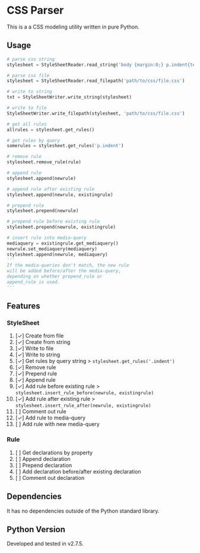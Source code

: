 # CSS Parser

This is a a CSS modeling utility written in pure Python. 

## Usage ##

```python
# parse css string
stylesheet = StyleSheetReader.read_string('body {margin:0;} p.indent{text-indent:1em;}')

# parse css file
stylesheet = StyleSheetReader.read_filepath('path/to/css/file.css')

# write to string
txt = StyleSheetWriter.write_string(stylesheet)

# write to file
StyleSheetWriter.write_filepath(stylesheet, 'path/to/css/file.css')

# get all rules
allrules = stylesheet.get_rules()

# get rules by query
somerules = stylesheet.get_rules('p.indent')

# remove rule
stylesheet.remove_rule(rule)

# append rule
stylesheet.append(newrule)

# append rule after existing rule
stylesheet.append(newrule, existingrule)

# prepend rule
stylesheet.prepend(newrule)

# prepend rule before existing rule
stylesheet.prepend(newrule, existingrule)

# insert rule into media-query
mediaquery = existingrule.get_mediaquery()
newrule.set_mediaquery(mediaquery)
stylesheet.append(newrule, mediaquery)
'''
If the media-queries don't match, the new rule 
will be added before/after the media-query, 
depending on whether prepend_rule or 
append_rule is used.
'''
```	
	
## Features

### StyleSheet

1. [✓] Create from file
2. [✓] Create from string
3. [✓] Write to file
4. [✓] Write to string
5. [✓] Get rules by query string > `stylesheet.get_rules('.indent')`
6. [✓] Remove rule
7. [✓] Prepend rule
8. [✓] Append rule
9. [✓] Add rule before existing rule > `stylesheet.insert_rule_before(newrule, existingrule)`
10. [✓] Add rule after existing rule > `stylesheet.insert_rule_after(newrule, existingrule)`
11. [ ] Comment out rule
12. [✓] Add rule to media-query
13. [ ] Add rule with new media-query

### Rule

1. [ ] Get declarations by property
2. [ ] Append declaration
3. [ ] Prepend declaration
4. [ ] Add declaration before/after existing declaration
5. [ ] Comment out declaration

## Dependencies

It has no dependencies outside of the Python standard library. 

## Python Version

Developed and tested in v2.7.5.
